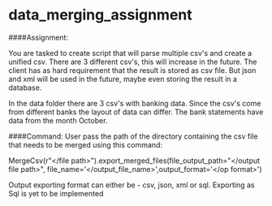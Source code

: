# data_merging_assignment

####Assignment:

You are tasked to create script that will parse multiple csv's and create a unified csv. There are 3 different csv's, this will increase in the future. The client has as hard requirement that the result is stored as csv file. But json and xml will be used in the future, maybe even storing the result in a database.

In the data folder there are 3 csv's with banking data. Since the csv's come from different banks the layout of data can differ. The bank statements have data from the month October.

####Command:
User pass the path of the directory containing the csv file that needs to be merged using this command:

MergeCsv(r"</file path>").export_merged_files(file_output_path="</output file path>", file_name='</output_file_name>',output_format='</op format>')

Output exporting format can either be - csv, json, xml or sql. Exporting as Sql is yet to be implemented